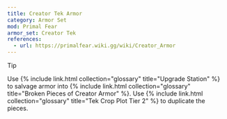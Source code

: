 ```yaml
---
title: Creator Tek Armor
category: Armor Set
mod: Primal Fear
armor_set: Creator Tek
references:
  - url: https://primalfear.wiki.gg/wiki/Creator_Armor
---
```


<div class="markdown-alert markdown-alert-tip">
<p class="markdown-alert-title">Tip</p>
<p>Use {% include link.html collection="glossary" title="Upgrade Station" %} to salvage armor into {% include link.html collection="glossary" title="Broken Pieces of Creator Armor" %}. Use {% include link.html collection="glossary" title="Tek Crop Plot Tier 2" %} to duplicate the pieces.</p>
</div>

